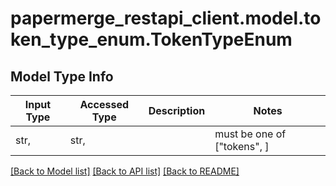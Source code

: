 # papermerge_restapi_client.model.token_type_enum.TokenTypeEnum

## Model Type Info
Input Type | Accessed Type | Description | Notes
------------ | ------------- | ------------- | -------------
str,  | str,  |  | must be one of ["tokens", ] 

[[Back to Model list]](../../README.md#documentation-for-models) [[Back to API list]](../../README.md#documentation-for-api-endpoints) [[Back to README]](../../README.md)

